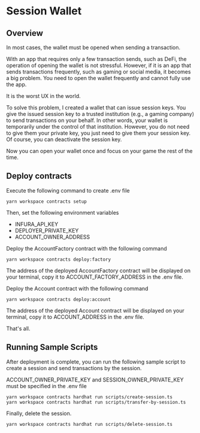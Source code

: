 # Session Wallet
## Overview

In most cases, the wallet must be opened when sending a transaction.

With an app that requires only a few transaction sends, such as DeFi, the operation of opening the wallet is not stressful.
However, if it is an app that sends transactions frequently, such as gaming or social media, it becomes a big problem. You need to open the wallet frequently and cannot fully use the app.

It is the worst UX in the world.

To solve this problem, I created a wallet that can issue session keys.
You give the issued session key to a trusted institution (e.g., a gaming company) to send transactions on your behalf.
In other words, your wallet is temporarily under the control of that institution.
However, you do not need to give them your private key, you just need to give them your session key.
Of course, you can deactivate the session key.

Now you can open your wallet once and focus on your game the rest of the time.

## Deploy contracts

Execute the following command to create .env file

```
yarn workspace contracts setup
```

Then, set the following environment variables
* INFURA_API_KEY
* DEPLOYER_PRIVATE_KEY
* ACCOUNT_OWNER_ADDRESS

Deploy the AccountFactory contract with the following command

```
yarn workspace contracts deploy:factory
```

The address of the deployed AccountFactory contract will be displayed on your terminal, copy it to ACCOUNT_FACTORY_ADDRESS in the .env file.

Deploy the Account contract with the following command

```
yarn workspace contracts deploy:account
```

The address of the deployed Account contract will be displayed on your terminal, copy it to ACCOUNT_ADDRESS in the .env file.


That's all.

## Running Sample Scripts

After deployment is complete, you can run the following sample script to create a session and send transactions by the session.

ACCOUNT_OWNER_PRIVATE_KEY and SESSION_OWNER_PRIVATE_KEY must be specified in the .env file

```
yarn workspace contracts hardhat run scripts/create-session.ts
yarn workspace contracts hardhat run scripts/transfer-by-session.ts
```

Finally, delete the session.

```
yarn workspace contracts hardhat run scripts/delete-session.ts
```
